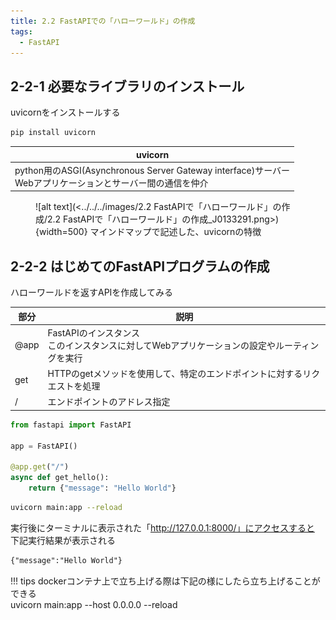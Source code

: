 ```yaml
---
title: 2.2 FastAPIでの「ハローワールド」の作成
tags:
  - FastAPI
---
```


## 2-2-1 必要なライブラリのインストール

uvicornをインストールする

```powershell
pip install uvicorn
```

|uvicorn|
|---|
|python用のASGI(Asynchronous Server Gateway interface)サーバー<br>Webアプリケーションとサーバー間の通信を仲介|

<figure markdown="span">
  ![alt text](<../../../images/2.2 FastAPIで「ハローワールド」の作成/2.2 FastAPIで「ハローワールド」の作成_J0133291.png>){width=500}
  <figconfig>マインドマップで記述した、uvicornの特徴</figconfig>
</figure>

## 2-2-2 はじめてのFastAPIプログラムの作成

ハローワールドを返すAPIを作成してみる

|部分|説明|
|---|---|
|@app|FastAPIのインスタンス<br>このインスタンスに対してWebアプリケーションの設定やルーティングを実行|
|get|HTTPのgetメソッドを使用して、特定のエンドポイントに対するリクエストを処理|
|/|エンドポイントのアドレス指定|

```python title="main.py ハローワールドのAPI"
from fastapi import FastAPI

app = FastAPI()

@app.get("/")
async def get_hello():
    return {"message": "Hello World"}
```

```bash title="実行コマンド"
uvicorn main:app --reload
```

実行後にターミナルに表示された「http://127.0.0.1:8000/」にアクセスすると  
下記実行結果が表示される

```html title="実行結果"
{"message":"Hello World"}
```

!!! tips 
    dockerコンテナ上で立ち上げる際は下記の様にしたら立ち上げることができる<br>uvicorn main:app --host 0.0.0.0 --reload